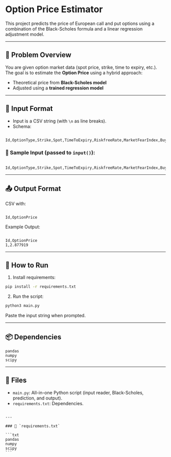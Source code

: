 # Option Price Estimator

This project predicts the price of European call and put options using a combination of the Black-Scholes formula and a linear regression adjustment model.

---

## 🧠 Problem Overview

You are given option market data (spot price, strike, time to expiry, etc.).  
The goal is to estimate the **Option Price** using a hybrid approach:

- Theoretical price from **Black-Scholes model**
- Adjusted using a **trained regression model**

---

## 📌 Input Format

- Input is a CSV string (with `\n` as line breaks).
- Schema:
```

Id,OptionType,Strike,Spot,TimeToExpiry,RiskfreeRate,MarketFearIndex,BuySellRatio

```

### 🔁 Sample Input (passed to `input()`):

```

Id,OptionType,Strike,Spot,TimeToExpiry,RiskfreeRate,MarketFearIndex,BuySellRatio\n1,Put,120,148.5581572,0.944953829,0.027206587,71.28559419,0.487120444

```

---

## 📤 Output Format

CSV with:
```

Id,OptionPrice

```

Example Output:
```

Id,OptionPrice
1,2.877919

````

---

## 🚀 How to Run

1. Install requirements:

```bash
pip install -r requirements.txt
````

2. Run the script:

```bash
python3 main.py
```

Paste the input string when prompted.

---

## 📦 Dependencies

```
pandas
numpy
scipy
```

---

## 📁 Files

* `main.py`: All-in-one Python script (input reader, Black-Scholes, prediction, and output).
* `requirements.txt`: Dependencies.

````

---

### 📄 `requirements.txt`

```txt
pandas
numpy
scipy
```

